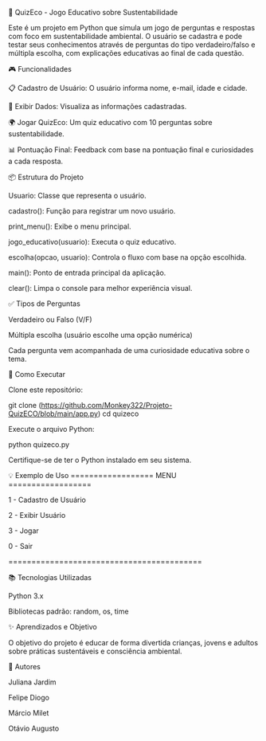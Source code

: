 🌱 QuizEco - Jogo Educativo sobre Sustentabilidade

Este é um projeto em Python que simula um jogo de perguntas e respostas com foco em sustentabilidade ambiental. O usuário se cadastra e pode testar seus conhecimentos através de perguntas do tipo verdadeiro/falso e múltipla escolha, com explicações educativas ao final de cada questão.

🎮 Funcionalidades

📋 Cadastro de Usuário: O usuário informa nome, e-mail, idade e cidade.

👤 Exibir Dados: Visualiza as informações cadastradas.

🌍 Jogar QuizEco: Um quiz educativo com 10 perguntas sobre sustentabilidade.

📊 Pontuação Final: Feedback com base na pontuação final e curiosidades a cada resposta.


📦 Estrutura do Projeto

Usuario: Classe que representa o usuário.

cadastro(): Função para registrar um novo usuário.

print_menu(): Exibe o menu principal.

jogo_educativo(usuario): Executa o quiz educativo.

escolha(opcao, usuario): Controla o fluxo com base na opção escolhida.

main(): Ponto de entrada principal da aplicação.

clear(): Limpa o console para melhor experiência visual.


✅ Tipos de Perguntas

Verdadeiro ou Falso (V/F)

Múltipla escolha (usuário escolhe uma opção numérica)

Cada pergunta vem acompanhada de uma curiosidade educativa sobre o tema.


🚀 Como Executar

Clone este repositório:

git clone (https://github.com/Monkey322/Projeto-QuizECO/blob/main/app.py)
cd quizeco

Execute o arquivo Python:

python quizeco.py

Certifique-se de ter o Python instalado em seu sistema.


💡 Exemplo de Uso
================== MENU ==================

1 - Cadastro de Usuário

2 - Exibir Usuário

3 - Jogar

0 - Sair

==========================================

📚 Tecnologias Utilizadas

Python 3.x

Bibliotecas padrão: random, os, time


✨ Aprendizados e Objetivo

O objetivo do projeto é educar de forma divertida crianças, jovens e adultos sobre práticas sustentáveis e consciência ambiental.


🧠 Autores

Juliana Jardim

Felipe Diogo

Márcio Milet

Otávio Augusto
